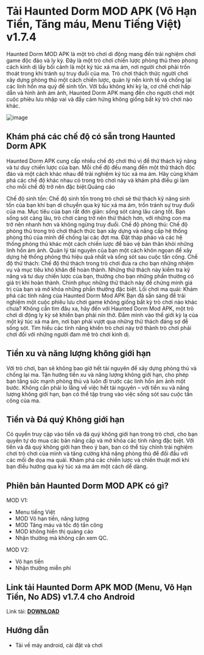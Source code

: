 # Tải Haunted Dorm MOD APK (Vô Hạn Tiền, Tăng máu, Menu Tiếng Việt) v1.7.4
Haunted Dorm MOD APK là một trò chơi di động mang đến trải nghiệm chơi game độc ​​đáo và ly kỳ. Đây là một trò chơi chiến lược phòng thủ theo phong cách kinh dị lấy bối cảnh là một ký túc xá ma ám, nơi người chơi phải trốn thoát trong khi tránh sự truy đuổi của ma. Trò chơi thách thức người chơi xây dựng phòng thủ một cách chiến lược, quản lý nền kinh tế và chống lại các linh hồn ma quỷ để sinh tồn. Với bầu không khí kỳ lạ, cơ chế chơi hấp dẫn và hình ảnh ám ảnh, Haunted Dorm APK mang đến cho người chơi một cuộc phiêu lưu nhập vai và đầy cảm hứng không giống bất kỳ trò chơi nào khác.

![image](https://github.com/user-attachments/assets/33e99fe7-4339-47ef-8d9e-590dcd3301ba)

## Khám phá các chế độ có sẵn trong Haunted Dorm APK
Haunted Dorm APK cung cấp nhiều chế độ chơi thú vị để thử thách kỹ năng và tư duy chiến lược của bạn. Mỗi chế độ đều mang đến một thử thách độc đáo và một cách khác nhau để trải nghiệm ký túc xá ma ám. Hãy cùng khám phá các chế độ khác nhau có trong trò chơi này và khám phá điều gì làm cho mỗi chế độ trở nên đặc biệt.Quảng cáo

Chế độ sinh tồn: Chế độ sinh tồn trong trò chơi sẽ thử thách kỹ năng sinh tồn của bạn khi bạn di chuyển qua ký túc xá ma ám, trốn tránh sự truy đuổi của ma. Mục tiêu của bạn rất đơn giản: sống sót càng lâu càng tốt. Bạn sống sót càng lâu, trò chơi càng trở nên thử thách hơn, với những con ma trở nên nhanh hơn và không ngừng truy đuổi.
Chế độ phòng thủ: Chế độ phòng thủ trong trò chơi thách thức bạn xây dựng và nâng cấp hệ thống phòng thủ của mình để chống lại các đợt ma. Đặt tháp pháo và các hệ thống phòng thủ khác một cách chiến lược để bảo vệ bản thân khỏi những linh hồn ám ảnh. Quản lý tài nguyên của bạn một cách khôn ngoan để xây dựng hệ thống phòng thủ hiệu quả nhất và sống sót sau cuộc tấn công.
Chế độ thử thách: Chế độ thử thách trong trò chơi đưa ra cho bạn những nhiệm vụ và mục tiêu khó khăn để hoàn thành. Những thử thách này kiểm tra kỹ năng và tư duy chiến lược của bạn, thưởng cho bạn những phần thưởng có giá trị khi hoàn thành. Chinh phục những thử thách này để chứng minh giá trị của bạn và mở khóa những phần thưởng đặc biệt.
Lối chơi ma quái: Khám phá các tính năng của Haunted Dorm Mod APK
Bạn đã sẵn sàng để trải nghiệm một cuộc phiêu lưu chơi game không giống bất kỳ trò chơi nào khác chưa? Không cần tìm đâu xa, hãy đến với Haunted Dorm Mod APK, một trò chơi di động ly kỳ sẽ khiến bạn phải nín thở. Đắm mình vào thế giới kỳ lạ của một ký túc xá ma ám, nơi bạn phải vượt qua những thử thách đáng sợ để sống sót. Tìm hiểu các tính năng khiến trò chơi này trở thành trò chơi phải chơi đối với những người đam mê trò chơi kinh dị.

## Tiền xu và năng lượng không giới hạn
Với trò chơi, bạn sẽ không bao giờ hết tài nguyên để xây dựng phòng thủ và chống lại ma. Tận hưởng tiền xu và năng lượng không giới hạn, cho phép bạn tăng sức mạnh phòng thủ và luôn đi trước các linh hồn ám ảnh một bước. Không cần phải lo lắng về việc hết tài nguyên – với tiền xu và năng lượng không giới hạn, bạn có thể tập trung vào việc sống sót sau cuộc tấn công của ma.

## Tiền và Đá quý Không giới hạn
Có quyền truy cập vào tiền và đá quý không giới hạn trong trò chơi, cho bạn quyền tự do mua các bản nâng cấp và mở khóa các tính năng đặc biệt. Với tiền và đá quý không giới hạn theo ý bạn, bạn có thể tùy chỉnh trải nghiệm chơi trò chơi của mình và tăng cường khả năng phòng thủ để đối đầu với các mối đe dọa ma quái. Khám phá các chiến lược và chiến thuật mới khi bạn điều hướng qua ký túc xá ma ám một cách dễ dàng.

## Phiên bản Haunted Dorm MOD APK có gì?
MOD V1:

- Menu tiếng Việt
- MOD Vô hạn tiền, năng lượng
- MOD Tăng máu và tốc độ tấn công
- MOD không hiển thị quảng cáo
- Nhận thưởng mà không cần xem QC.
  
MOD V2:
- Vô hạn tiền
- Nhận thưởng miễn phí
## Link tải Haunted Dorm APK MOD (Menu, Vô Hạn Tiền, No ADS) v1.7.4 cho Android
Link tải: [**DOWNLOAD**](https://phanmemnet.com/tai-haunted-dorm-mod-apk-vo-han-tien-tang-mau-menu-tieng-viet-v1-7-4/)

## Hướng dẫn
- Tải về máy android, cài đặt và chơi
